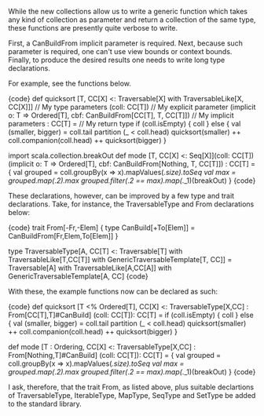While the new collections allow us to write a generic function which takes any kind of collection as parameter and return a collection of the same type, these functions are presently quite verbose to write.

First, a CanBuildFrom implicit parameter is required. Next, because such parameter is required, one can't use view bounds or context bounds. Finally, to produce the desired results one needs to write long type declarations.

For example, see the functions below.

{code}
def quicksort
  [T, CC[X] <: Traversable[X] with TraversableLike[X, CC[X]]]      // My type parameters
  (coll: CC[T])                                                    // My explicit parameter
  (implicit o: T => Ordered[T], cbf: CanBuildFrom[CC[T], T, CC[T]]) // My implicit parameters
  : CC[T] =                                                         // My return type
  if (coll.isEmpty) {
    coll
  } else {
    val (smaller, bigger) = coll.tail partition (_ < coll.head)
    quicksort(smaller) ++ coll.companion(coll.head) ++ quicksort(bigger)
  }

import scala.collection.breakOut
def mode
  [T, CC[X] <: Seq[X]](coll: CC[T])
  (implicit o: T => Ordered[T], cbf: CanBuildFrom[Nothing, T, CC[T]])
  : CC[T] = {
  val grouped = coll.groupBy(x => x).mapValues(_.size).toSeq
  val max = grouped.map(_._2).max
  grouped.filter(_._2 == max).map(_._1)(breakOut)
}
{code}

These declarations, however, can be improved by a few type and trait declarations. Take, for instance, the TraversableType and From declarations below:

{code}
trait From[-Fr,-Elem] { 
  type CanBuild[+To[Elem]] = CanBuildFrom[Fr,Elem,To[Elem]]
}

type TraversableType[A, CC[T] <: Traversable[T] with
TraversableLike[T,CC[T]] with GenericTraversableTemplate[T, CC]] = Traversable[A] with TraversableLike[A,CC[A]] with GenericTraversableTemplate[A, CC]
{code}

With these, the example functions now can be declared as such:

{code}
def quicksort
  [T <% Ordered[T], CC[X] <: TraversableType[X,CC] : From[CC[T],T]#CanBuild]
  (coll: CC[T]): CC[T] =
  if (coll.isEmpty) {
    coll
  } else {
    val (smaller, bigger) = coll.tail partition (_ < coll.head)
    quicksort(smaller) ++ coll.companion(coll.head) ++ quicksort(bigger)
  }

def mode
  [T : Ordering, CC[X] <: TraversableType[X,CC] : From[Nothing,T]#CanBuild]
  (coll: CC[T]): CC[T] = {
  val grouped = coll.groupBy(x => x).mapValues(_.size).toSeq
  val max = grouped.map(_._2).max
  grouped.filter(_._2 == max).map(_._1)(breakOut)
}
{code}

I ask, therefore, that the trait From, as listed above, plus suitable declartions of TraversableType, IterableType, MapType, SeqType and SetType be added to the standard library.

